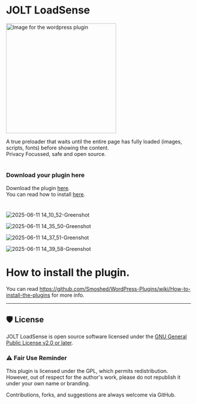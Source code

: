 # JOLT LoadSense
<img src="https://github.com/user-attachments/assets/2023fb9d-3c15-486e-9faf-4f4a167f01e4" alt="Image for the wordpress plugin" width="300" >

A true preloader that waits until the entire page has fully loaded (images, scripts, fonts) before showing the content.<br>
Privacy Focussed, safe and open source.
#
### Download your plugin here
Download the plugin [here](https://github.com/johnoltmans/JOLT-LoadSense/archive/refs/heads/main.zip).<br>
You can read how to install [here](https://github.com/johnoltmans/WordPress/wiki/How-to-install-the-plugins).
#

![2025-06-11 14_10_52-Greenshot](https://github.com/user-attachments/assets/6c608bfb-a90c-4993-b358-b9b7e9c97bbf)

![2025-06-11 14_35_50-Greenshot](https://github.com/user-attachments/assets/976c1dad-e4dd-4e2f-8622-6c516bc0c30d)

![2025-06-11 14_37_51-Greenshot](https://github.com/user-attachments/assets/8038ee5d-d38e-4204-a263-33fc9ecc47e3)

![2025-06-11 14_39_58-Greenshot](https://github.com/user-attachments/assets/2de4c887-24e6-4b79-82d8-ac155996852d)


#
# How to install the plugin.
You can read https://github.com/Smoshed/WordPress-Plugins/wiki/How-to-install-the-plugins for more info.

---

## 🛡 License

JOLT LoadSense is open source software licensed under the [GNU General Public License v2.0 or later](https://www.gnu.org/licenses/gpl-2.0.html).

### ⚠️ Fair Use Reminder

This plugin is licensed under the GPL, which permits redistribution.  
However, out of respect for the author's work, please do not republish it under your own name or branding.

Contributions, forks, and suggestions are always welcome via GitHub.
